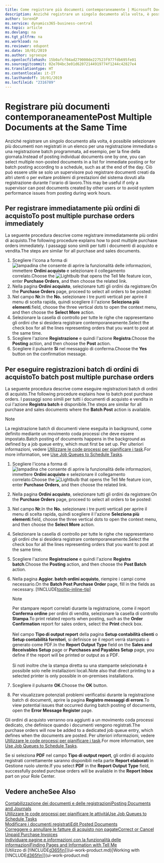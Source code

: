 ```yaml
---
title: Come registrare più documenti contemporaneamente | Microsoft Docs
description: Anziché registrare un singolo documento alla volta, è possibile selezionare più documenti non registrati in un elenco per la registrazione batch, per una registrazione immediata o programmata, ad esempio, per la fine della giornata.
author: SorenGP
ms.service: dynamics365-business-central
ms.topic: article
ms.devlang: na
ms.tgt_pltfrm: na
ms.workload: na
ms.reviewer: edupont
ms.date: 10/01/2019
ms.author: sgroespe
ms.openlocfilehash: 15b0afcf04ad279000de227523f977fdb695fe01
ms.sourcegitcommit: 02e704bc3e01d62072144919774f1244c42827e4
ms.translationtype: HT
ms.contentlocale: it-IT
ms.lasthandoff: 10/01/2019
ms.locfileid: "2316789"
---
```

# <a name="post-multiple-documents-at-the-same-time"></a><span data-ttu-id="31b56-103">Registrare più documenti contemporaneamente</span><span class="sxs-lookup"><span data-stu-id="31b56-103">Post Multiple Documents at the Same Time</span></span>
<span data-ttu-id="31b56-104">Anziché registrare un singolo documento alla volta, è possibile selezionare più documenti non registrati in un elenco per una registrazione immediata o una registrazione batch programmata, ad esempio, per la fine della giornata.</span><span class="sxs-lookup"><span data-stu-id="31b56-104">Instead of posting individual documents one by one, you can select multiple non-posted documents in a list for immediate posting or for batch posting according to a schedule, such as at the end of the day.</span></span> <span data-ttu-id="31b56-105">Ciò può essere utile se solo un supervisore può registrare documenti creati da altri utenti o per evitare problemi di prestazioni del sistema dovuti alla registrazione durante l'orario di lavoro.</span><span class="sxs-lookup"><span data-stu-id="31b56-105">This may be useful if only a supervisor can post documents created by other users or to avoid system performance issues from posting during work hours.</span></span>

## <a name="to-post-multiple-purchase-orders-immediately"></a><span data-ttu-id="31b56-106">Per registrare immediatamente più ordini di acquisto</span><span class="sxs-lookup"><span data-stu-id="31b56-106">To post multiple purchase orders immediately</span></span>
<span data-ttu-id="31b56-107">La seguente procedura descrive come registrare immediatamente più ordini di acquisto.</span><span class="sxs-lookup"><span data-stu-id="31b56-107">The following procedure explains how to post multiple purchase orders immediately.</span></span> <span data-ttu-id="31b56-108">I passaggi sono simili per tutti i documenti di acquisto e vendita.</span><span class="sxs-lookup"><span data-stu-id="31b56-108">The steps are similar for all purchase and sales documents.</span></span>

1. <span data-ttu-id="31b56-109">Scegliere l'icona a forma di ![lampadina che consente di aprire la funzionalità delle informazioni](media/ui-search/search_small.png "Informazioni sull'operazione che si desidera eseguire"), immettere **Ordini acquisto** e selezionare il collegamento correlato.</span><span class="sxs-lookup"><span data-stu-id="31b56-109">Choose the ![Lightbulb that opens the Tell Me feature](media/ui-search/search_small.png "Tell me what you want to do") icon, enter **Purchase Orders**, and then choose the related link.</span></span>
2. <span data-ttu-id="31b56-110">Nella pagina **Ordini acquisto**, selezionare tutti gli ordini da registrare:</span><span class="sxs-lookup"><span data-stu-id="31b56-110">On the **Purchase Orders** page, proceed to select all orders to be posted:</span></span>
3. <span data-ttu-id="31b56-111">Nel campo **Nr.**</span><span class="sxs-lookup"><span data-stu-id="31b56-111">In the **No.**</span></span> <span data-ttu-id="31b56-112">selezionare i tre punti verticali per aprire il menu di scelta rapida, quindi scegliere il l'azione **Seleziona più elementi**.</span><span class="sxs-lookup"><span data-stu-id="31b56-112">field, choose the three vertical dots to open the context menu, and then choose the **Select More** action.</span></span>
4. <span data-ttu-id="31b56-113">Selezionare la casella di controllo per tutte le righe che rappresentano gli ordini che si desidera registrare contemporaneamente.</span><span class="sxs-lookup"><span data-stu-id="31b56-113">Select the check box for all the lines representing orders that you want to post at the same time.</span></span>
5. <span data-ttu-id="31b56-114">Scegliere l'azione **Registrazione** e quindi l'azione **Registra**.</span><span class="sxs-lookup"><span data-stu-id="31b56-114">Choose the **Posting** action, and then choose the **Post** action.</span></span>
6. <span data-ttu-id="31b56-115">Scegliere il pulsante **Sì** nel messaggio di conferma.</span><span class="sxs-lookup"><span data-stu-id="31b56-115">Choose the **Yes** button on the confirmation message.</span></span>

## <a name="to-batch-post-multiple-purchase-orders"></a><span data-ttu-id="31b56-116">Per eseguire registrazioni batch di ordini di acquisto</span><span class="sxs-lookup"><span data-stu-id="31b56-116">To batch post multiple purchase orders</span></span>
<span data-ttu-id="31b56-117">La seguente procedura descrive come eseguire registrazioni batch di ordini di acquisto.</span><span class="sxs-lookup"><span data-stu-id="31b56-117">The following procedure explains how to batch post purchase orders.</span></span> <span data-ttu-id="31b56-118">I passaggi sono simili per tutti i documenti di acquisto e vendita in cui l'azione **Registra batch** è disponibile.</span><span class="sxs-lookup"><span data-stu-id="31b56-118">The steps are similar for all purchase and sales documents where the **Batch Post** action is available.</span></span>

> [!NOTE]
> <span data-ttu-id="31b56-119">La registrazione batch di documenti viene eseguita in background, come definito mediante un movimento coda processi che deve essere impostato.</span><span class="sxs-lookup"><span data-stu-id="31b56-119">Batch posting of documents happens in the background as defined by a job queue entry, which must first be set up.</span></span> <span data-ttu-id="31b56-120">Per ulteriori informazioni, vedere [Utilizzare le code processi per pianificare i task](admin-job-queues-schedule-tasks.md).</span><span class="sxs-lookup"><span data-stu-id="31b56-120">For more information, see [Use Job Queues to Schedule Tasks](admin-job-queues-schedule-tasks.md).</span></span>

1. <span data-ttu-id="31b56-121">Scegliere l'icona a forma di ![lampadina che consente di aprire la funzionalità delle informazioni](media/ui-search/search_small.png "Informazioni sull'operazione che si desidera eseguire"), immettere **Ordini acquisto** e selezionare il collegamento correlato.</span><span class="sxs-lookup"><span data-stu-id="31b56-121">Choose the ![Lightbulb that opens the Tell Me feature](media/ui-search/search_small.png "Tell me what you want to do") icon, enter **Purchase Orders**, and then choose the related link.</span></span>  
2. <span data-ttu-id="31b56-122">Nella pagina **Ordini acquisto**, selezionare tutti gli ordini da registrare:</span><span class="sxs-lookup"><span data-stu-id="31b56-122">On the **Purchase Orders** page, proceed to select all orders to be posted:</span></span>
3. <span data-ttu-id="31b56-123">Nel campo **Nr.**</span><span class="sxs-lookup"><span data-stu-id="31b56-123">In the **No.**</span></span> <span data-ttu-id="31b56-124">selezionare i tre punti verticali per aprire il menu di scelta rapida, quindi scegliere il l'azione **Seleziona più elementi**.</span><span class="sxs-lookup"><span data-stu-id="31b56-124">field, choose the three vertical dots to open the context menu, and then choose the **Select More** action.</span></span>
4. <span data-ttu-id="31b56-125">Selezionare la casella di controllo per tutte le righe che rappresentano gli ordini che si desidera registrare contemporaneamente.</span><span class="sxs-lookup"><span data-stu-id="31b56-125">Select the check box for all the lines representing orders that you want to post at the same time.</span></span>
5. <span data-ttu-id="31b56-126">Scegliere l'azione **Registrazione** e quindi l'azione **Registra batch**.</span><span class="sxs-lookup"><span data-stu-id="31b56-126">Choose the **Posting** action, and then choose the **Post Batch** action.</span></span>
6. <span data-ttu-id="31b56-127">Nella pagina **Aggior. batch ordini acquisto**, riempire i campi come necessario.</span><span class="sxs-lookup"><span data-stu-id="31b56-127">On the **Batch Post Purchase Order** page, fill in the fields as necessary.</span></span> [!INCLUDE[tooltip-inline-tip](includes/tooltip-inline-tip_md.md)]

    > [!NOTE]
    > <span data-ttu-id="31b56-128">Per stampare report correlati durante la registrazione, come il report **Conferma ordine** per ordini di vendita, selezionare la casella di controllo **Stampa**.</span><span class="sxs-lookup"><span data-stu-id="31b56-128">To print related reports when posting, such as the **Order Confirmation** report for sales orders, select the **Print** check box.</span></span><br /><br /> <span data-ttu-id="31b56-129">Nel campo **Tipo di output report** della pagina **Setup contabilità clienti** o **Setup contabilità fornitori**, si definisce se il report verrà stampato o generato come PDF.</span><span class="sxs-lookup"><span data-stu-id="31b56-129">In the **Report Output Type** field on the **Sales and Receivables Setup** page or **Purchases and Payables Setup** page, you define if the report will be printed or output as a PDF.</span></span><br /><br /> <span data-ttu-id="31b56-130">Si noti inoltre che la stampa diretta su una stampante selezionata è possibile solo nelle installazioni locali.</span><span class="sxs-lookup"><span data-stu-id="31b56-130">Note also that direct printing to a selected printer is only possible in on-premises installations.</span></span>

7. <span data-ttu-id="31b56-131">Scegliere il pulsante **OK**.</span><span class="sxs-lookup"><span data-stu-id="31b56-131">Choose the **OK** button.</span></span>
8. <span data-ttu-id="31b56-132">Per visualizzare potenziali problemi verificatisi durante la registrazione batch di documenti, aprire la pagina **Registro messaggi di errore**.</span><span class="sxs-lookup"><span data-stu-id="31b56-132">To view potential issues that occurred during batch posting of documents, open the **Error Message Register** page.</span></span>

<span data-ttu-id="31b56-133">Gli ordini di acquisto verranno ora aggiunti a un movimento coda processi dedicato, che definisce quando i documenti vengono registrati.</span><span class="sxs-lookup"><span data-stu-id="31b56-133">The purchase orders will now be added to a dedicated job queue entry, which defines when the documents are posted.</span></span> <span data-ttu-id="31b56-134">Per ulteriori informazioni, vedere [Utilizzare le code processi per pianificare i task](admin-job-queues-schedule-tasks.md).</span><span class="sxs-lookup"><span data-stu-id="31b56-134">For more information, see [Use Job Queues to Schedule Tasks](admin-job-queues-schedule-tasks.md).</span></span>

<span data-ttu-id="31b56-135">Se si seleziona **PDF** nel campo **Tipo di output report**, gli ordini di acquisto registrati correttamente saranno disponibili nella parte **Report elaborati** in Gestione ruolo utente.</span><span class="sxs-lookup"><span data-stu-id="31b56-135">If you select **PDF** in the **Report Output Type** field, successfully posted purchase orders will be available in the **Report Inbox** part on your Role Center.</span></span>

## <a name="see-also"></a><span data-ttu-id="31b56-136">Vedere anche</span><span class="sxs-lookup"><span data-stu-id="31b56-136">See Also</span></span>
[<span data-ttu-id="31b56-137">Contabilizzazione dei documenti e delle registrazioni</span><span class="sxs-lookup"><span data-stu-id="31b56-137">Posting Documents and Journals</span></span>](ui-post-documents-journals.md)  
[<span data-ttu-id="31b56-138">Utilizzare le code processi per pianificare le attività</span><span class="sxs-lookup"><span data-stu-id="31b56-138">Use Job Queues to Schedule Tasks</span></span>](admin-job-queues-schedule-tasks.md)  
[<span data-ttu-id="31b56-139">Modificare i documenti registrati</span><span class="sxs-lookup"><span data-stu-id="31b56-139">Edit Posted Documents</span></span>](across-edit-posted-document.md)  
[<span data-ttu-id="31b56-140">Correggere o annullare le fatture di acquisto non pagate</span><span class="sxs-lookup"><span data-stu-id="31b56-140">Correct or Cancel Unpaid Purchase Invoices</span></span>](purchasing-how-correct-cancel-unpaid-purchase-invoices.md)  
[<span data-ttu-id="31b56-141">Individuare pagine e informazioni con la funzionalità delle informazioni</span><span class="sxs-lookup"><span data-stu-id="31b56-141">Finding Pages and Information with Tell Me</span></span>](ui-search.md)  
<span data-ttu-id="31b56-142">[Utilizzo di [!INCLUDE[d365fin](includes/d365fin_md.md)]](ui-work-product.md)</span><span class="sxs-lookup"><span data-stu-id="31b56-142">[Working with [!INCLUDE[d365fin](includes/d365fin_md.md)]](ui-work-product.md)</span></span>
